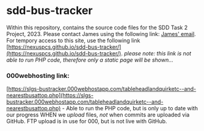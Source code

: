 # sdd-bus-tracker

Within this repository, contains the source code files for the SDD Task 2 Project, 2023. Please contact James using the following link: [James' email](mailto:jamesac2024@student.stlukes.nsw.edu.au).
For tempory access to this site, use the following link [https://nexuspcs.github.io/sdd-bus-tracker/](https://nexuspcs.github.io/sdd-bus-tracker/). *please note: this link is not able to run PHP code, therefore only a static page will be shown...*

### 000webhosting link:
[https://slgs-bustracker.000webhostapp.com/tableheadlandquirketc--and-nearestbusattop.php](https://slgs-bustracker.000webhostapp.com/tableheadlandquirketc--and-nearestbusattop.php) - Able to run the PHP code, but is only up to date with our progress WHEN we *upload* files, *not* when commits are uploaded via GitHub. FTP upload is in use for 000, but is not live with GitHub. 
